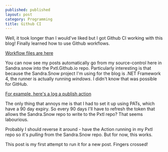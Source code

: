 ```yaml
---
published: published 
layout: post 
category: Programming
title: Github CI
---
```


Well, it took longer than I would've liked but I got Github CI working with this blog! Finally learned how to use Github workflows.

[Workflow files are here](https://github.com/Pxtl/Sandra.Snow/tree/master/.github/workflows)

You can now see my posts automatically go from my source-control here in Sandra.snow into the Pxtl.Github.io repo.  Particularly interesting is that because the Sandra.Snow project I'm using for the blog is .NET Framework 4, the runner is actually running *windows*.  I didn't know that was possible for GitHub.

[For example, here's a log a publish action](https://github.com/Pxtl/Sandra.Snow/actions/runs/6909229230/job/18800147451#logs)

The only thing that annoys me is that I had to set it up using PATs, which have a 90 day expiry.  So every 90 days I'll have to refresh the token that allows the Sandra.Snow repo to write to the Pxtl repo?  That seems labourious.

Probably I should reverse it around - have the Action running in my Pxtl repo so it's *pulling* from the Sandra.Snow repo.  But for now, this works.

This post is my first attempt to run it for a new post.  Fingers crossed!

